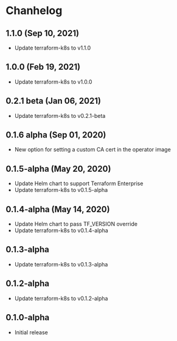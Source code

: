 # Chanhelog

## 1.1.0 (Sep 10, 2021)

- Update terraform-k8s to v1.1.0

## 1.0.0 (Feb 19, 2021)

- Update terraform-k8s to v1.0.0

## 0.2.1 beta (Jan 06, 2021)

- Update terraform-k8s to v0.2.1-beta

## 0.1.6 alpha (Sep 01, 2020)

- New option for setting a custom CA cert in the operator image

## 0.1.5-alpha (May 20, 2020)

- Update Helm chart to support Terraform Enterprise
- Update terraform-k8s to v0.1.5-alpha

## 0.1.4-alpha (May 14, 2020)

- Update Helm chart to pass TF_VERSION override
- Update terraform-k8s to v0.1.4-alpha

## 0.1.3-alpha

- Update terraform-k8s to v0.1.3-alpha

## 0.1.2-alpha

- Update terraform-k8s to v0.1.2-alpha

## 0.1.0-alpha

- Initial release
